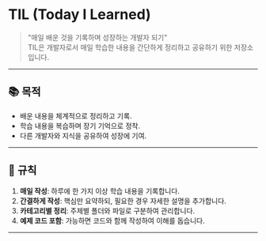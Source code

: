 # TIL (Today I Learned)

> "매일 배운 것을 기록하며 성장하는 개발자 되기"  
> TIL은 개발자로서 매일 학습한 내용을 간단하게 정리하고 공유하기 위한 저장소입니다.

---

## 📚 목적
- 배운 내용을 체계적으로 정리하고 기록.
- 학습 내용을 복습하며 장기 기억으로 정착.
- 다른 개발자와 지식을 공유하여 성장에 기여.

---

## 📌 규칙
1. **매일 작성**: 하루에 한 가지 이상 학습 내용을 기록합니다.
2. **간결하게 작성**: 핵심만 요약하되, 필요한 경우 자세한 설명을 추가합니다.
3. **카테고리별 정리**: 주제별 폴더와 파일로 구분하여 관리합니다.
4. **예제 코드 포함**: 가능하면 코드와 함께 작성하여 이해를 돕습니다.

---

# <Title>

## 📖 오늘 배운 내용
- **핵심 요약**: 배운 내용을 간단히 요약합니다.
- **상세 설명**: 필요한 경우 자세히 기록합니다.
- **예제 코드**: 배운 내용을 코드로 정리합니다.

---

## 🔗 참고 자료
- [링크 1](https://example.com)
- [링크 2](https://example.com)
